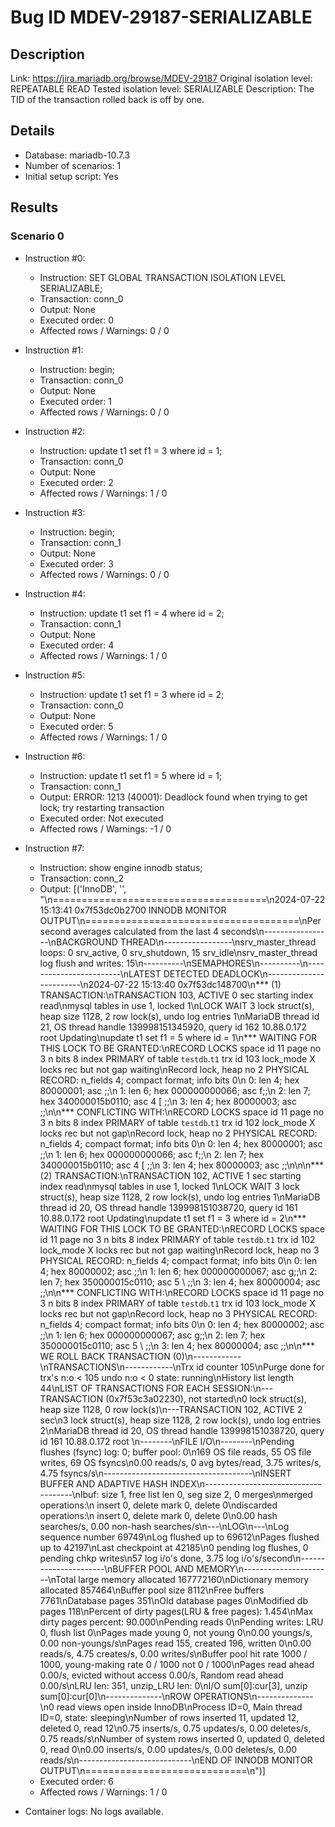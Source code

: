 # Bug ID MDEV-29187-SERIALIZABLE

## Description

Link:                     https://jira.mariadb.org/browse/MDEV-29187
Original isolation level: REPEATABLE READ
Tested isolation level:   SERIALIZABLE
Description:              The TID of the transaction rolled back is off by one.


## Details
 * Database: mariadb-10.7.3
 * Number of scenarios: 1
 * Initial setup script: Yes

## Results
### Scenario 0
 * Instruction #0:
     - Instruction:  SET GLOBAL TRANSACTION ISOLATION LEVEL SERIALIZABLE;
     - Transaction: conn_0
     - Output: None
     - Executed order: 0
     - Affected rows / Warnings: 0 / 0
 * Instruction #1:
     - Instruction:  begin;
     - Transaction: conn_0
     - Output: None
     - Executed order: 1
     - Affected rows / Warnings: 0 / 0
 * Instruction #2:
     - Instruction:  update t1 set f1 = 3 where id = 1;
     - Transaction: conn_0
     - Output: None
     - Executed order: 2
     - Affected rows / Warnings: 1 / 0
 * Instruction #3:
     - Instruction:  begin;
     - Transaction: conn_1
     - Output: None
     - Executed order: 3
     - Affected rows / Warnings: 0 / 0
 * Instruction #4:
     - Instruction:  update t1 set f1 = 4 where id = 2;
     - Transaction: conn_1
     - Output: None
     - Executed order: 4
     - Affected rows / Warnings: 1 / 0
 * Instruction #5:
     - Instruction:  update t1 set f1 = 3 where id = 2;
     - Transaction: conn_0
     - Output: None
     - Executed order: 5
     - Affected rows / Warnings: 1 / 0
 * Instruction #6:
     - Instruction:  update t1 set f1 = 5 where id = 1;
     - Transaction: conn_1
     - Output: ERROR: 1213 (40001): Deadlock found when trying to get lock; try restarting transaction
     - Executed order: Not executed
     - Affected rows / Warnings: -1 / 0
 * Instruction #7:
     - Instruction:  show engine innodb status;
     - Transaction: conn_2
     - Output: [('InnoDB', '', "\n=====================================\n2024-07-22 15:13:41 0x7f53dc0b2700 INNODB MONITOR OUTPUT\n=====================================\nPer second averages calculated from the last 4 seconds\n-----------------\nBACKGROUND THREAD\n-----------------\nsrv_master_thread loops: 0 srv_active, 0 srv_shutdown, 15 srv_idle\nsrv_master_thread log flush and writes: 15\n----------\nSEMAPHORES\n----------\n------------------------\nLATEST DETECTED DEADLOCK\n------------------------\n2024-07-22 15:13:40 0x7f53dc148700\n*** (1) TRANSACTION:\nTRANSACTION 103, ACTIVE 0 sec starting index read\nmysql tables in use 1, locked 1\nLOCK WAIT 3 lock struct(s), heap size 1128, 2 row lock(s), undo log entries 1\nMariaDB thread id 21, OS thread handle 139998151345920, query id 162 10.88.0.172 root Updating\nupdate t1 set f1 = 5 where id = 1\n*** WAITING FOR THIS LOCK TO BE GRANTED:\nRECORD LOCKS space id 11 page no 3 n bits 8 index PRIMARY of table `testdb`.`t1` trx id 103 lock_mode X locks rec but not gap waiting\nRecord lock, heap no 2 PHYSICAL RECORD: n_fields 4; compact format; info bits 0\n 0: len 4; hex 80000001; asc     ;;\n 1: len 6; hex 000000000066; asc      f;;\n 2: len 7; hex 340000015b0110; asc 4   [  ;;\n 3: len 4; hex 80000003; asc     ;;\n\n*** CONFLICTING WITH:\nRECORD LOCKS space id 11 page no 3 n bits 8 index PRIMARY of table `testdb`.`t1` trx id 102 lock_mode X locks rec but not gap\nRecord lock, heap no 2 PHYSICAL RECORD: n_fields 4; compact format; info bits 0\n 0: len 4; hex 80000001; asc     ;;\n 1: len 6; hex 000000000066; asc      f;;\n 2: len 7; hex 340000015b0110; asc 4   [  ;;\n 3: len 4; hex 80000003; asc     ;;\n\n\n*** (2) TRANSACTION:\nTRANSACTION 102, ACTIVE 1 sec starting index read\nmysql tables in use 1, locked 1\nLOCK WAIT 3 lock struct(s), heap size 1128, 2 row lock(s), undo log entries 1\nMariaDB thread id 20, OS thread handle 139998151038720, query id 161 10.88.0.172 root Updating\nupdate t1 set f1 = 3 where id = 2\n*** WAITING FOR THIS LOCK TO BE GRANTED:\nRECORD LOCKS space id 11 page no 3 n bits 8 index PRIMARY of table `testdb`.`t1` trx id 102 lock_mode X locks rec but not gap waiting\nRecord lock, heap no 3 PHYSICAL RECORD: n_fields 4; compact format; info bits 0\n 0: len 4; hex 80000002; asc     ;;\n 1: len 6; hex 000000000067; asc      g;;\n 2: len 7; hex 350000015c0110; asc 5   \\  ;;\n 3: len 4; hex 80000004; asc     ;;\n\n*** CONFLICTING WITH:\nRECORD LOCKS space id 11 page no 3 n bits 8 index PRIMARY of table `testdb`.`t1` trx id 103 lock_mode X locks rec but not gap\nRecord lock, heap no 3 PHYSICAL RECORD: n_fields 4; compact format; info bits 0\n 0: len 4; hex 80000002; asc     ;;\n 1: len 6; hex 000000000067; asc      g;;\n 2: len 7; hex 350000015c0110; asc 5   \\  ;;\n 3: len 4; hex 80000004; asc     ;;\n\n*** WE ROLL BACK TRANSACTION (0)\n------------\nTRANSACTIONS\n------------\nTrx id counter 105\nPurge done for trx's n:o < 105 undo n:o < 0 state: running\nHistory list length 44\nLIST OF TRANSACTIONS FOR EACH SESSION:\n---TRANSACTION (0x7f53c3a02230), not started\n0 lock struct(s), heap size 1128, 0 row lock(s)\n---TRANSACTION 102, ACTIVE 2 sec\n3 lock struct(s), heap size 1128, 2 row lock(s), undo log entries 2\nMariaDB thread id 20, OS thread handle 139998151038720, query id 161 10.88.0.172 root \n--------\nFILE I/O\n--------\nPending flushes (fsync) log: 0; buffer pool: 0\n169 OS file reads, 55 OS file writes, 69 OS fsyncs\n0.00 reads/s, 0 avg bytes/read, 3.75 writes/s, 4.75 fsyncs/s\n-------------------------------------\nINSERT BUFFER AND ADAPTIVE HASH INDEX\n-------------------------------------\nIbuf: size 1, free list len 0, seg size 2, 0 merges\nmerged operations:\n insert 0, delete mark 0, delete 0\ndiscarded operations:\n insert 0, delete mark 0, delete 0\n0.00 hash searches/s, 0.00 non-hash searches/s\n---\nLOG\n---\nLog sequence number 69749\nLog flushed up to   69612\nPages flushed up to 42197\nLast checkpoint at  42185\n0 pending log flushes, 0 pending chkp writes\n57 log i/o's done, 3.75 log i/o's/second\n----------------------\nBUFFER POOL AND MEMORY\n----------------------\nTotal large memory allocated 167772160\nDictionary memory allocated 857464\nBuffer pool size   8112\nFree buffers       7761\nDatabase pages     351\nOld database pages 0\nModified db pages  118\nPercent of dirty pages(LRU & free pages): 1.454\nMax dirty pages percent: 90.000\nPending reads 0\nPending writes: LRU 0, flush list 0\nPages made young 0, not young 0\n0.00 youngs/s, 0.00 non-youngs/s\nPages read 155, created 196, written 0\n0.00 reads/s, 4.75 creates/s, 0.00 writes/s\nBuffer pool hit rate 1000 / 1000, young-making rate 0 / 1000 not 0 / 1000\nPages read ahead 0.00/s, evicted without access 0.00/s, Random read ahead 0.00/s\nLRU len: 351, unzip_LRU len: 0\nI/O sum[0]:cur[3], unzip sum[0]:cur[0]\n--------------\nROW OPERATIONS\n--------------\n0 read views open inside InnoDB\nProcess ID=0, Main thread ID=0, state: sleeping\nNumber of rows inserted 11, updated 12, deleted 0, read 12\n0.75 inserts/s, 0.75 updates/s, 0.00 deletes/s, 0.75 reads/s\nNumber of system rows inserted 0, updated 0, deleted 0, read 0\n0.00 inserts/s, 0.00 updates/s, 0.00 deletes/s, 0.00 reads/s\n----------------------------\nEND OF INNODB MONITOR OUTPUT\n============================\n")]
     - Executed order: 6
     - Affected rows / Warnings: 1 / 0

 * Container logs:
   No logs available.

